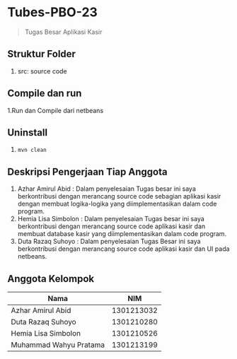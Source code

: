 # Tubes-PBO-23
> Tugas Besar Aplikasi Kasir 

## Struktur Folder
1. src: source code

## Compile dan run
1.Run dan Compile dari netbeans

## Uninstall
1. `mvn clean`

## Deskripsi Pengerjaan Tiap Anggota
1. Azhar Amirul Abid : Dalam penyelesaian Tugas besar ini saya berkontribusi dengan merancang source code sebagian aplikasi kasir dengan membuat logika-logika yang diimplementasikan dalam code program.
2. Hemia Lisa Simbolon : Dalam penyelesaian Tugas besar ini saya berkontribusi dengan merancang source code aplikasi kasir dan membuat database kasir yang diimplementasikan dalam code program.
3. Duta Razaq Suhoyo : Dalam penyelesaian Tugas Besar ini saya berkontribusi dengan merancang source code aplikasi kasir dan UI pada netbeans.

## Anggota Kelompok
Nama | NIM 
-|-
Azhar Amirul Abid | 1301213032  
Duta Razaq Suhoyo | 1301210280  
Hemia Lisa Simbolon | 1301210526 
Muhammad Wahyu Pratama | 1301213199 


